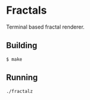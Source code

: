 Fractals
===
Terminal based fractal renderer.

Building
---
```shell
$ make
```

Running
---
```shell
./fractalz
```

